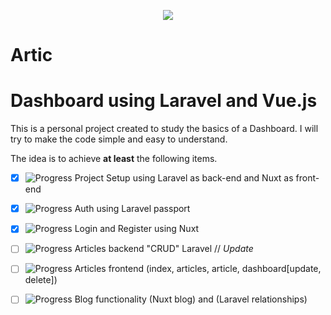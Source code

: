 <p align="center">
 <img src="https://i.ibb.co/5T8HdZM/3321081392-01b3a9fc-ca70-4741-9134-e442d23a1ee8.png" />
</p>

# Artic




# Dashboard using Laravel and Vue.js

This is a personal project created to study the basics of a Dashboard. I will try to make the code simple and easy to understand.

The idea is to achieve **at least** the following items.

 - [x] ![Progress](https://progress-bar.dev/100/) Project Setup using Laravel as back-end and Nuxt as front-end 
 - [x] ![Progress](https://progress-bar.dev/100/) Auth using Laravel passport
 - [x] ![Progress](https://progress-bar.dev/100/) Login and Register using Nuxt
 - [ ] ![Progress](https://progress-bar.dev/90/) Articles backend "CRUD" Laravel // *Update*
 - [ ] ![Progress](https://progress-bar.dev/15/) Articles frontend (index, articles, article, dashboard[update, delete])
 - [ ] ![Progress](https://progress-bar.dev/45/) Blog functionality (Nuxt blog) and (Laravel relationships)

